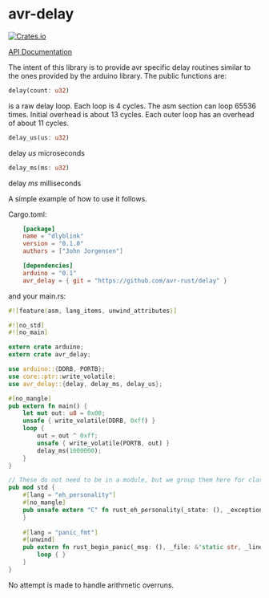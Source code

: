 # avr-delay


[![Crates.io](https://img.shields.io/crates/v/avr_delay.svg)](https://crates.io/crates/avr_delay)

[API Documentation](https://docs.rs/avr_delay/)

The intent of this library is to provide avr specific delay routines similar to the ones provided by the arduino library. The public functions are:

```rust
delay(count: u32)
```

is a raw delay loop. Each loop is 4 cycles. The asm section can loop 65536 times. Initial overhead is about 13 cycles. Each outer loop has an overhead of about 11 cycles.

```rust
delay_us(us: u32)
```

delay _us_ microseconds

```rust
delay_ms(ms: u32)
```

delay _ms_ milliseconds

A simple example of how to use it follows.

Cargo.toml:

```toml
    [package]
    name = "dlyblink"
    version = "0.1.0"
    authors = ["John Jorgensen"]

    [dependencies]
    arduino = "0.1"
    avr_delay = { git = "https://github.com/avr-rust/delay" }
```

and your main.rs:

```rust
#![feature(asm, lang_items, unwind_attributes)]

#![no_std]
#![no_main]

extern crate arduino;
extern crate avr_delay;

use arduino::{DDRB, PORTB};
use core::ptr::write_volatile;
use avr_delay::{delay, delay_ms, delay_us};

#[no_mangle]
pub extern fn main() {
    let mut out: u8 = 0x00;
    unsafe { write_volatile(DDRB, 0xff) }
    loop {
        out = out ^ 0xff;
        unsafe { write_volatile(PORTB, out) }
        delay_ms(1000000);
    }
}

// These do not need to be in a module, but we group them here for clarity.
pub mod std {
    #[lang = "eh_personality"]
    #[no_mangle]
    pub unsafe extern "C" fn rust_eh_personality(_state: (), _exception_object: *mut (), _context: *mut ()) -> () {
    }
    
    #[lang = "panic_fmt"]
    #[unwind]
    pub extern fn rust_begin_panic(_msg: (), _file: &'static str, _line: u32) -> ! {
        loop { }
    }
}
```

No attempt is made to handle arithmetic overruns.
